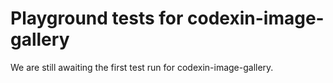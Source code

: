 # Playground tests for codexin-image-gallery
We are still awaiting the first test run for codexin-image-gallery.
